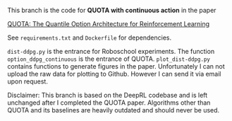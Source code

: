 This branch is the code for **QUOTA with continuous action** in the paper

[QUOTA: The Quantile Option Architecture for Reinforcement Learning]()

See ```requirements.txt``` and ```Dockerfile``` for dependencies.

```dist-ddpg.py``` is the entrance for Roboschool experiments. The function ```option_ddpg_continuous``` is the entrance of QUOTA. ```plot_dist-ddpg.py``` contains functions to generate figures in the paper. Unfortunately I can not upload the raw data for plotting to Github. However I can send it via email upon request.

Disclaimer: This branch is based on the DeepRL codebase and is left unchanged after I completed the QUOTA paper. Algorithms other than QUOTA and its baselines are heavily outdated and should never be used.
